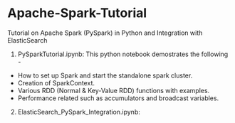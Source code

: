 # Apache-Spark-Tutorial
Tutorial on Apache Spark (PySpark) in Python and Integration with ElasticSearch  

1. PySparkTutorial.ipynb: This python notebook demostrates the following - 
  * How to set up Spark and start the standalone spark cluster.
  * Creation of SparkContext.
  * Various RDD (Normal & Key-Value RDD) functions with examples.
  * Performance related such as accumulators and broadcast variables.
  
2. ElasticSearch_PySpark_Integration.ipynb: 


